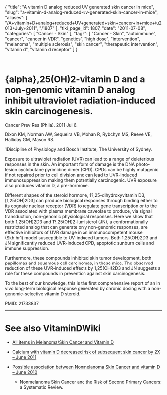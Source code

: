 {
    "title": "A vitamin D analog reduced UV generated skin cancer in mice",
    "slug": "a-vitamin-d-analog-reduced-uv-generated-skin-cancer-in-mice",
    "aliases": [
        "/A+vitamin+D+analog+reduced+UV+generated+skin+cancer+in+mice+\u2013+July+2011",
        "/1807"
    ],
    "tiki_page_id": 1807,
    "date": "2011-07-08",
    "categories": [
        "Cancer - Skin"
    ],
    "tags": [
        "Cancer - Skin",
        "autoimmune",
        "cancer",
        "cancer in VDR",
        "genetics",
        "high dose",
        "intervention",
        "melanoma",
        "multiple sclerosis",
        "skin cancer",
        "therapeutic intervention",
        "vitamin d",
        "vitamin d receptor"
    ]
}


&nbsp;

# {alpha},25(OH)2-vitamin D and a non-genomic vitamin D analog inhibit ultraviolet radiation-induced skin carcinogenesis.

Cancer Prev Res (Phila). 2011 Jul 6. 

Dixon KM, Norman AW, Sequeira VB, Mohan R, Rybchyn MS, Reeve VE, Halliday GM, Mason RS.

1Discipline of Physiology and Bosch Institute, The University of Sydney.

Exposure to ultraviolet radiation (UVR) can lead to a range of deleterious responses in the skin. An important form of damage is the DNA photo-lesion cyclobutane pyrimidine dimer (CPD). CPDs can be highly mutagenic if not repaired prior to cell division and can lead to UVR-induced immunosuppression making them potentially carcinogenic. UVR exposure also produces vitamin D, a pre-hormone. 

Different shapes of the steroid hormone, 1?,25-dihydroxyvitamin D3, <span>[1,25(OH)2D3]</span> can produce biological responses through binding either to its cognate nuclear receptor (VDR) to regulate gene transcription or to the VDR associated with plasma membrane caveolae to produce, via signal transduction, non-genomic physiological responses. Here we show that both 1,25(OH)2D3 and 1?,25(OH)2-lumisterol (JN), a conformationally restricted analog that can generate only non-genomic responses, are effective inhibitors of UVR damage in an immunocompetent mouse (Skh:hr1) model susceptible to UV-induced tumors. Both 1,25(OH)2D3 and JN significantly reduced UVR-induced CPD, apoptotic sunburn cells and immune suppression. 

Furthermore, these compounds inhibited skin tumor development, both papillomas and squamous cell carcinomas, in these mice. The observed reduction of these UVR-induced effects by 1,25(OH)2D3 and JN suggests a role for these compounds in prevention against skin carcinogenesis. 

To the best of our knowledge, this is the first comprehensive report of an in vivo long-term biological response generated by chronic dosing with a non-genomic-selective vitamin D steroid.

PMID:     21733837

- - - - - - - - - - - - - - - - - 

# See also VitaminDWiki

* [All items in Melanoma/Skin Cancer and Vitamin D](https://www.VitaminDWiki.com/tiki-browse_categories.php?parentId=46&sort_mode=created_desc)

* [Calcium with vitamin D decreased risk of subsequent skin cancer by 2X – June 2011](/posts/calcium-with-vitamin-d-decreased-risk-of-subsequent-skin-cancer-by-2x)

* [Possible association between Nonmelanoma Skin Cancer and vitamin D – June 2010](/posts/possible-association-between-nonmelanoma-skin-cancer-and-vitamin-d)

   * Nonmelanoma Skin Cancer and the Risk of Second Primary Cancers: a Systematic Review.